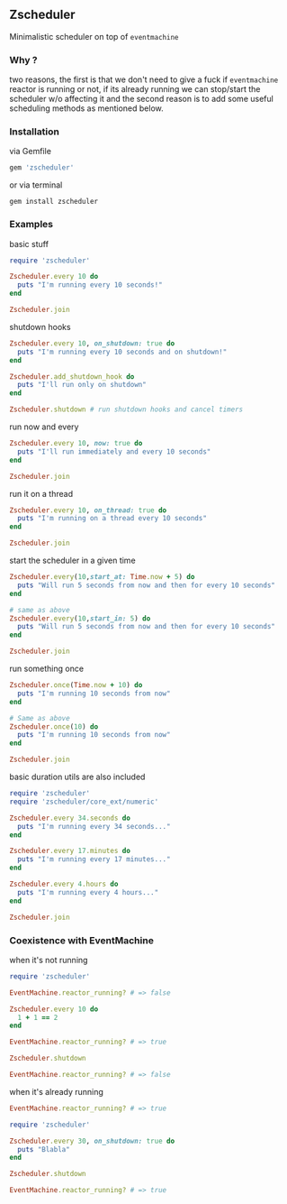 ## Zscheduler 
Minimalistic scheduler on top of `eventmachine`

### Why ?
two reasons, the first is that we don't need to give a fuck if `eventmachine`
reactor is running or not, if its already running we can stop/start the scheduler
w/o affecting it and the second reason is to add some useful
scheduling methods as mentioned below.

### Installation
via Gemfile

```ruby
gem 'zscheduler'
```

or via terminal
```
gem install zscheduler
```

### Examples

basic stuff

```ruby
require 'zscheduler'

Zscheduler.every 10 do
  puts "I'm running every 10 seconds!"
end

Zscheduler.join
```

shutdown hooks

```ruby
Zscheduler.every 10, on_shutdown: true do
  puts "I'm running every 10 seconds and on shutdown!"
end

Zscheduler.add_shutdown_hook do
  puts "I'll run only on shutdown"
end

Zscheduler.shutdown # run shutdown hooks and cancel timers
```

run now and every
```ruby
Zscheduler.every 10, now: true do
  puts "I'll run immediately and every 10 seconds"
end

Zscheduler.join
```

run it on a thread

```ruby
Zscheduler.every 10, on_thread: true do
  puts "I'm running on a thread every 10 seconds"
end

Zscheduler.join
```

start the scheduler in a given time
```ruby
Zscheduler.every(10,start_at: Time.now + 5) do
  puts "Will run 5 seconds from now and then for every 10 seconds"
end

# same as above
Zscheduler.every(10,start_in: 5) do
  puts "Will run 5 seconds from now and then for every 10 seconds"
end

Zscheduler.join
```
run something once
```ruby
Zscheduler.once(Time.now + 10) do
  puts "I'm running 10 seconds from now"
end

# Same as above
Zscheduler.once(10) do
  puts "I'm running 10 seconds from now"
end

Zscheduler.join
```

basic duration utils are also included

```ruby
require 'zscheduler'
require 'zscheduler/core_ext/numeric'

Zscheduler.every 34.seconds do
  puts "I'm running every 34 seconds..."
end

Zscheduler.every 17.minutes do
  puts "I'm running every 17 minutes..."
end

Zscheduler.every 4.hours do
  puts "I'm running every 4 hours..."
end

Zscheduler.join
```

### Coexistence with EventMachine
when it's not running
```ruby
require 'zscheduler'

EventMachine.reactor_running? # => false

Zscheduler.every 10 do
  1 + 1 == 2
end

EventMachine.reactor_running? # => true

Zscheduler.shutdown

EventMachine.reactor_running? # => false
```
when it's already running

```ruby
EventMachine.reactor_running? # => true

require 'zscheduler'

Zscheduler.every 30, on_shutdown: true do
  puts "Blabla"
end

Zscheduler.shutdown 

EventMachine.reactor_running? # => true
```

